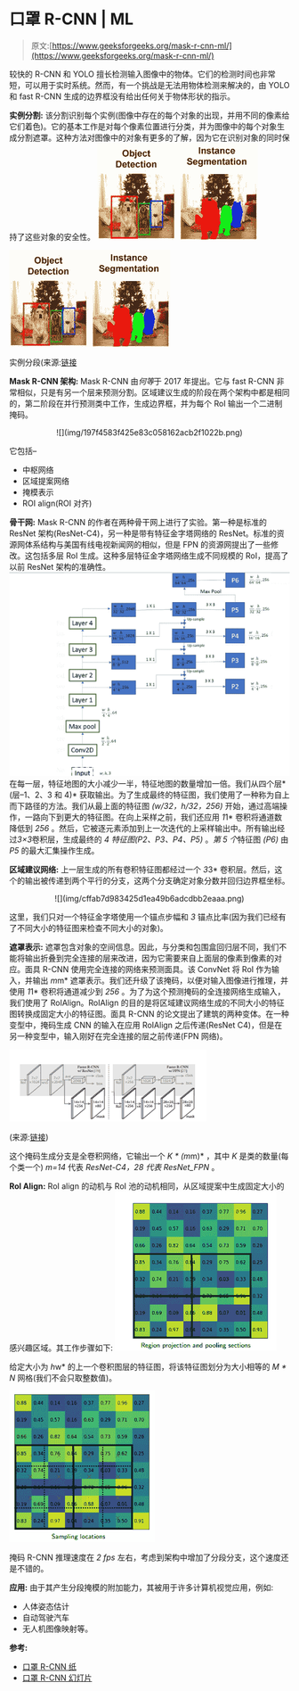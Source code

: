 # 口罩 R-CNN | ML

> 原文:[https://www.geeksforgeeks.org/mask-r-cnn-ml/](https://www.geeksforgeeks.org/mask-r-cnn-ml/)

较快的 R-CNN 和 YOLO 擅长检测输入图像中的物体。它们的检测时间也非常短，可以用于实时系统。然而，有一个挑战是无法用物体检测来解决的，由 YOLO 和 fast R-CNN 生成的边界框没有给出任何关于物体形状的指示。

**实例分割:**
该分割识别每个实例(图像中存在的每个对象的出现，并用不同的像素给它们着色)。它的基本工作是对每个像素位置进行分类，并为图像中的每个对象生成分割遮罩。这种方法对图像中的对象有更多的了解，因为它在识别对象的同时保持了这些对象的安全性。
[![](img/55dc4410cd6c35c2d1f0ca78a6593896.png)](https://media.geeksforgeeks.org/wp-content/uploads/20200210135622/instance%20segmentation.jpg)

![](img/7e44350d21222536aa4ea9aac8befa84.png)

实例分段(来源:[链接](http://vision.stanford.edu/teaching/cs231b_spring1415/slides/ssearch_schuyler.pdf)

**Mask R-CNN 架构:** Mask R-CNN 由*何等*于 2017 年提出。它与 fast R-CNN 非常相似，只是有另一个层来预测分割。区域建议生成的阶段在两个架构中都是相同的，第二阶段在并行预测类中工作，生成边界框，并为每个 RoI 输出一个二进制掩码。

<center>
![](img/197f4583f425e83c058162acb2f1022b.png)</center>

它包括–

*   中枢网络
*   区域提案网络
*   掩模表示
*   ROI align(ROI 对齐)

**骨干网:**
Mask R-CNN 的作者在两种骨干网上进行了实验。第一种是标准的 ResNet 架构(ResNet-C4)，另一种是带有特征金字塔网络的 ResNet。标准的资源网体系结构与美国有线电视新闻网的相似，但是 FPN 的资源网提出了一些修改。这包括多层 RoI 生成。这种多层特征金字塔网络生成不同规模的 RoI，提高了以前 ResNet 架构的准确性。
![](img/8dde7211f4f6cbd74fb301420f26a628.png)
在每一层，特征地图的大小减少一半，特征地图的数量增加一倍。我们从四个层*(层–1、2、3 和 4)* 获取输出。为了生成最终的特征图，我们使用了一种称为自上而下路径的方法。我们从最上面的特征图 *(w/32，h/32，256)* 开始，通过高端操作，一路向下到更大的特征图。在向上采样之前，我们还应用 *1*1* 卷积将通道数降低到 *256* 。然后，它被逐元素添加到上一次迭代的上采样输出中。所有输出经过*3×3*卷积层，生成最终的 *4 特征图(P2、P3、P4、P5)* 。*第 5 个*特征图 *(P6)* 由 *P5* 的最大汇集操作生成。

**区域建议网络:**
上一层生成的所有卷积特征图都经过一个 *3*3* 卷积层。然后，这个的输出被传递到两个平行的分支，这两个分支确定对象分数并回归边界框坐标。

<center>
![](img/cffab7d983425d1ea49b6adcdbb2eaaa.png)</center>

这里，我们只对一个特征金字塔使用一个锚点步幅和 *3* 锚点比率(因为我们已经有了不同大小的特征图来检查不同大小的对象)。

**遮罩表示:**
遮罩包含对象的空间信息。因此，与分类和包围盒回归层不同，我们不能将输出折叠到完全连接的层来改进，因为它需要来自上面层的像素到像素的对应。面具 R-CNN 使用完全连接的网络来预测面具。该 ConvNet 将 RoI 作为输入，并输出 *m*m* 遮罩表示。我们还升级了该掩码，以便对输入图像进行推理，并使用 *1*1* 卷积将通道减少到 *256* 。为了为这个预测掩码的全连接网络生成输入，我们使用了 RoIAlign。RoIAlign 的目的是将区域建议网络生成的不同大小的特征图转换成固定大小的特征图。面具 R-CNN 的论文提出了建筑的两种变体。在一种变型中，掩码生成 CNN 的输入在应用 RoIAlign 之后传递(ResNet C4)，但是在另一种变型中，输入刚好在完全连接的层之前传递(FPN 网络)。

![](img/5fe8f6c422c6d4fd81e8275be2efa05a.png)

(来源:[链接](https://lmb.informatik.uni-freiburg.de/lectures/seminar_brox/seminar_ss17/maskrcnn_slides.pdf))

这个掩码生成分支是全卷积网络，它输出一个 *K * (m*m)* ，其中 *K* 是类的数量(每个类一个) *m=14* 代表 *ResNet-C4，28 代表 ResNet_FPN* 。

**RoI Align:**
RoI align 的动机与 RoI 池的动机相同，从区域提案中生成固定大小的感兴趣区域。其工作步骤如下:
 <centre>![](img/bf5901ba502587eb1f12dfa25d0cbd92.png)</centre>

给定大小为 *h*w* 的上一个卷积图层的特征图，将该特征图划分为大小相等的 *M * N* 网格(我们不会只取整数值)。

 <centre>![](img/2ddfac0609e71498e9964a8c1dde7070.png)</centre>

掩码 R-CNN 推理速度在 *2 fps* 左右，考虑到架构中增加了分段分支，这个速度还是不错的。

**应用:**
由于其产生分段掩模的附加能力，其被用于许多计算机视觉应用，例如:

*   人体姿态估计
*   自动驾驶汽车
*   无人机图像映射等。

**参考:**

*   [口罩 R-CNN 纸](https://arxiv.org/pdf/1703.06870.pdf)
*   [口罩 R-CNN 幻灯片](https://lmb.informatik.uni-freiburg.de/lectures/seminar_brox/seminar_ss17/maskrcnn_slides.pdf)